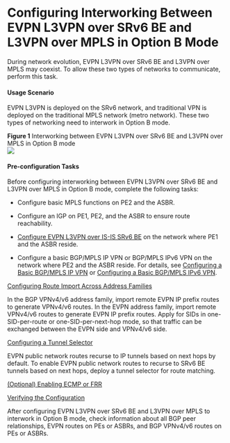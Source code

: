 Configuring Interworking Between EVPN L3VPN over SRv6 BE and L3VPN over MPLS in Option B Mode
=============================================================================================

During network evolution, EVPN L3VPN over SRv6 BE and L3VPN over MPLS may coexist. To allow these two types of networks to communicate, perform this task.

#### Usage Scenario

EVPN L3VPN is deployed on the SRv6 network, and traditional VPN is deployed on the traditional MPLS network (metro network). These two types of networking need to interwork in Option B mode.

**Figure 1** Interworking between EVPN L3VPN over SRv6 BE and L3VPN over MPLS in Option B mode  
![](figure/en-us_image_0000001187207676.png)

#### Pre-configuration Tasks

Before configuring interworking between EVPN L3VPN over SRv6 BE and L3VPN over MPLS in Option B mode, complete the following tasks:

* Configure basic MPLS functions on PE2 and the ASBR.
* Configure an IGP on PE1, PE2, and the ASBR to ensure route reachability.

* [Configure EVPN L3VPN over IS-IS SRv6 BE](dc_vrp_evpn_cfg_0152_copy.html) on the network where PE1 and the ASBR reside.
* Configure a basic BGP/MPLS IP VPN or BGP/MPLS IPv6 VPN on the network where PE2 and the ASBR reside. For details, see [Configuring a Basic BGP/MPLS IP VPN](dc_vrp_mpls-l3vpn-v4_cfg_0154.html) or [Configuring a Basic BGP/MPLS IPv6 VPN](dc_vrp_mpls-l3vpn-v6_cfg_2057.html).


[Configuring Route Import Across Address Families](../../../../software/nev8r10_vrpv8r16/user/vrp/dc_vrp_evpn_cfg_0175.html)

In the BGP VPNv4/v6 address family, import remote EVPN IP prefix routes to generate VPNv4/v6 routes. In the EVPN address family, import remote VPNv4/v6 routes to generate EVPN IP prefix routes. Apply for SIDs in one-SID-per-route or one-SID-per-next-hop mode, so that traffic can be exchanged between the EVPN side and VPNv4/v6 side.

[Configuring a Tunnel Selector](../../../../software/nev8r10_vrpv8r16/user/vrp/dc_vrp_evpn_cfg_0177.html)

EVPN public network routes recurse to IP tunnels based on next hops by default. To enable EVPN public network routes to recurse to SRv6 BE tunnels based on next hops, deploy a tunnel selector for route matching.

[(Optional) Enabling ECMP or FRR](../../../../software/nev8r10_vrpv8r16/user/vrp/dc_vrp_evpn_cfg_0178.html)



[Verifying the Configuration](../../../../software/nev8r10_vrpv8r16/user/vrp/dc_vrp_evpn_cfg_0181.html)

After configuring EVPN L3VPN over SRv6 BE and L3VPN over MPLS to interwork in Option B mode, check information about all BGP peer relationships, EVPN routes on PEs or ASBRs, and BGP VPNv4/v6 routes on PEs or ASBRs.